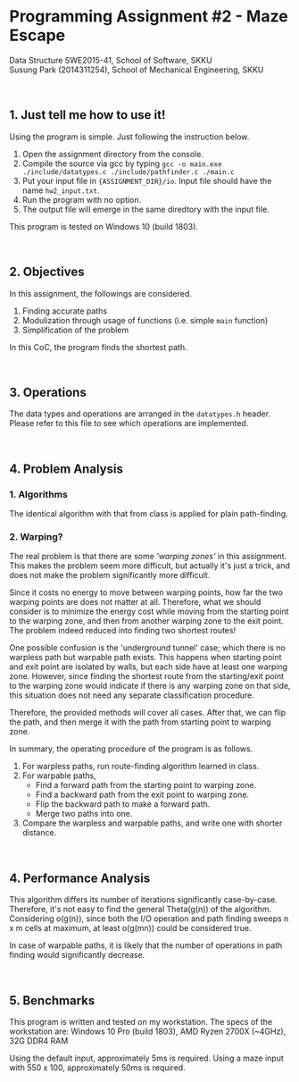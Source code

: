# Programming Assignment #2 - Maze Escape

Data Structure SWE2015-41, School of Software, SKKU <br>
Susung Park (2014311254), School of Mechanical Engineering, SKKU

<br>

## 1. Just tell me how to use it!

Using the program is simple. Just following the instruction below.

1. Open the assignment directory from the console.
2. Compile the source via gcc by typing `gcc -o main.exe ./include/datatypes.c ./include/pathfinder.c ./main.c`
3. Put your input file in `{ASSIGNMENT_DIR}/io`. Input file should have the name `hw2_input.txt`.
4. Run the program with no option.
5. The output file will emerge in the same diredtory with the input file.

This program is tested on Windows 10 (build 1803).

<br>

## 2. Objectives

In this assignment, the followings are considered.

1. Finding accurate paths
2. Modulization through usage of functions (i.e. simple `main` function)
3. Simplification of the problem

In this CoC, the program finds the shortest path.

<br>

## 3. Operations

The data types and operations are arranged in the `datatypes.h` header.
Please refer to this file to see which operations are implemented.

<br>

## 4. Problem Analysis

### 1. Algorithms

The identical algorithm with that from class is applied for plain path-finding.

### 2. Warping?

The real problem is that there are some *'warping zones'* in this assignment.
This makes the problem seem more difficult, but actually it's just a trick,
and does not make the problem significantly more difficult.

Since it costs no energy to move between warping points,
how far the two warping points are does not matter at all.
Therefore, what we should consider is to minimize the energy cost while moving
from the starting point to the warping zone, and then from another warping zone to the exit point.
The problem indeed reduced into finding two shortest routes!

One possible confusion is the 'underground tunnel' case; which there is no warpless path but warpable path exists.
This happens when starting point and exit point are isolated by walls, but each side have at least one warping zone.
However, since finding the shortest route from the starting/exit point to the warping zone would indicate if there is
any warping zone on that side, this situation does not need any separate classification procedure.

Therefore, the provided methods will cover all cases.
After that, we can flip the path, and then merge it with the path from starting point to warping zone.

In summary, the operating procedure of the program is as follows.

1. For warpless paths, run route-finding algorithm learned in class.
2. For warpable paths,
   * Find a forward path from the starting point to warping zone.
   * Find a backward path from the exit point to warping zone.
   * Flip the backward path to make a forward path.
   * Merge two paths into one.
3. Compare the warpless and warpable paths, and write one with shorter distance.

<br>

## 4. Performance Analysis

This algorithm differs its number of iterations significantly case-by-case.
Therefore, it's not easy to find the general Theta(g(n)) of the algorithm.
Considering o(g(n)), since both the I/O operation and path finding sweeps
n x m cells at maximum, at least o(g(mn)) could be considered true.

In case of warpable paths, it is likely that the number of operations
in path finding would significantly decrease.

<br>

## 5. Benchmarks

This program is written and tested on my workstation.
The specs of the workstation are: Windows 10 Pro (build 1803), AMD Ryzen 2700X (~4GHz), 32G DDR4 RAM

Using the default input, approximately 5ms is required.
Using a maze input with 550 x 100, approximately 50ms is required.